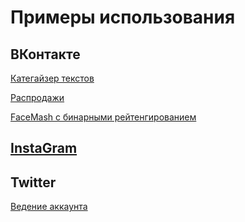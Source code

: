 # Примеры использования

## ВКонтакте

[Категайзер текстов](https://github.com/kosyachniy/categories)

[Распродажи](https://github.com/kosyachniy/discountsbot)

[FaceMash с бинарными рейтенгированием](https://github.com/kosyachniy/faceslasher)

## [InstaGram](https://github.com/instabot-py/instabot.py/tree/master/src)

## Twitter

[Ведение аккаунта](https://github.com/kosyachniy/SocialBot)

